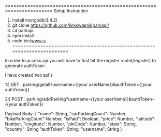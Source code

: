 =======================================================================
Setup Instruction

1. Install mongodb(3.4.2)
2. git clone https://github.com/linkswapnil/parkapi/
3. cd parkapi
4. npm install
5. node bin/www.js
=======================================================================

In order to access api you will have to first hit the register route(/register) to generate authToken

I have created two api's

1:) GET : parking/getall?username={{your userName}}&authToken={{your authToken}}

2:) POST : parking/addParking?username={{your userName}}&authToken={{your authToken}}

Payload Body:
 {
    "name":	String,
    "carParkingCount": Number,
    "bikeParkingCount":Number,
    "isPaid":         Boolean,
    "price":         Number,
    "latitude":       Number,
    "longitude":      Number,
    "pinCode":        Number,
    "state":          String,
    "country":        String
    "authToken":      String,
    "username":       String
}